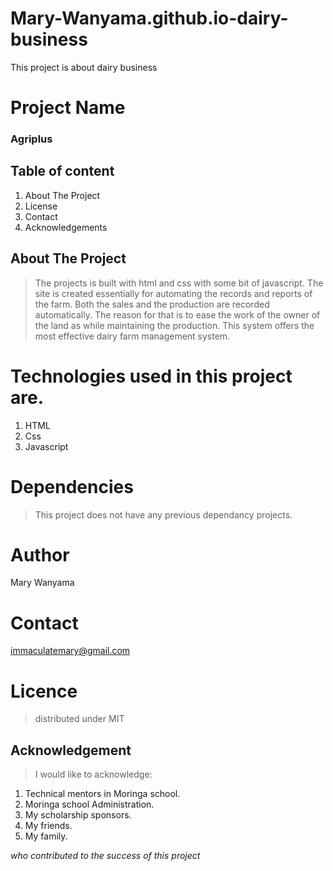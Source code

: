 # Mary-Wanyama.github.io-dairy-business
This project is about dairy business
# Project Name
### Agriplus

## Table of content
 
1. About The Project 
2. License 
3. Contact 
4. Acknowledgements

## About The Project
>The projects is built with html and css with some bit of javascript. The site is created essentially for automating the
records and reports of the farm. Both the sales and the production are recorded automatically. The reason for that is to ease
the work of the owner of the land as while maintaining the production. This system offers the most effective dairy farm management system. 
# Technologies used in this project are.
 1. HTML
 2. Css
 3. Javascript
# Dependencies
>This project does not have any previous dependancy projects.
# Author
Mary Wanyama
# Contact
immaculatemary@gmail.com
# Licence
>distributed under MIT

## Acknowledgement
>I would like to acknowledge: 
1. Technical mentors in Moringa school.
2. Moringa school Administration.
3. My scholarship sponsors.
4. My friends.
5. My family. 

_who contributed to the success of this project_


